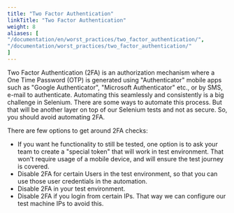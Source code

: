 ```yaml
---
title: "Two Factor Authentication"
linkTitle: "Two Factor Authentication"
weight: 8
aliases: [
"/documentation/en/worst_practices/two_factor_authentication/",
"/documentation/worst_practices/two_factor_authentication/"
] 
---
```


Two Factor Authentication (2FA) is an authorization 
mechanism where a One Time Password (OTP) is generated using "Authenticator" 
mobile apps such as "Google Authenticator", "Microsoft Authenticator" 
etc., or by SMS, e-mail to authenticate. Automating this seamlessly 
and consistently is a big challenge in Selenium. There are some ways 
to automate this process. But that will be another layer on top of our 
Selenium tests and not as secure. So, you should avoid automating 2FA.

There are few options to get around 2FA checks:

* If you want he functionality to still be tested, one option is to ask your team to create a "special token" that will work in test environment. That won't require usage of a mobile device, and will ensure the test journey is covered. 
* Disable 2FA for certain Users in the test environment, so that you can 
use those user credentials in the automation.
* Disable 2FA in your test environment.
* Disable 2FA if you login from certain IPs. That way we can configure our 
test machine IPs to avoid this.
